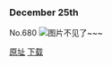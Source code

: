 ### December 25th
No.680
![图片不见了~~~](https://imgs.xkcd.com/comics/december_25th.png)

[原址](https://xkcd.com//680) [下载](https://imgs.xkcd.com/comics/december_25th.png)

